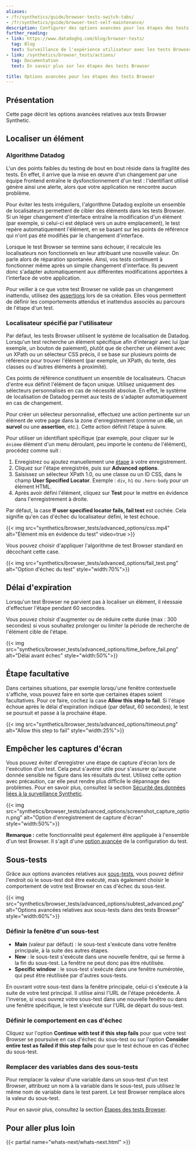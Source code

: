 ```yaml
---
aliases:
- /fr/synthetics/guide/browser-tests-switch-tabs/
- /fr/synthetics/guide/browser-test-self-maintenance/
description: Configurer des options avancées pour les étapes des tests Browser
further_reading:
- link: https://www.datadoghq.com/blog/browser-tests/
  tag: Blog
  text: Surveillance de l'expérience utilisateur avec les tests Browser Synthetic
- link: /synthetics/browser_tests/actions/
  tag: Documentation
  text: En savoir plus sur les étapes des tests Browser

title: Options avancées pour les étapes des tests Browser
---
```


## Présentation

Cette page décrit les options avancées relatives aux tests Browser Synthetic.


## Localiser un élément

### Algorithme Datadog

L'un des points faibles du testing de bout en bout réside dans la fragilité des tests. En effet, il arrive que la mise en œuvre d'un changement par une équipe frontend entraîne le dysfonctionnement d'un test : l'identifiant utilisé génère ainsi une alerte, alors que votre application ne rencontre aucun problème.

Pour éviter les tests irréguliers, l'algorithme Datadog exploite un ensemble de localisateurs permettent de cibler des éléments dans les tests Browser. Si un léger changement d'interface entraîne la modification d'un élément (par exemple, si celui-ci est déplacé vers un autre emplacement), le test repère automatiquement l'élément, en se basant sur les points de référence qui n'ont pas été modifiés par le changement d'interface.

Lorsque le test Browser se termine sans échouer, il recalcule les localisateurs non fonctionnels en leur attribuant une nouvelle valeur. On parle alors de réparation spontanée. Ainsi, vos tests continuent à fonctionner même après un simple changement d'interface. Ils peuvent donc s'adapter automatiquement aux différentes modifications apportées à l'interface de votre application.

Pour veiller à ce que votre test Browser ne valide pas un changement inattendu, utilisez des [assertions][5] lors de sa création. Elles vous permettent de définir les comportements attendus et inattendus associés au parcours de l'étape d'un test.

### Localisateur spécifié par l'utilisateur

Par défaut, les tests Browser utilisent le système de localisation de Datadog. Lorsqu'un test recherche un élément spécifique afin d'interagir avec lui (par exemple, un bouton de paiement), plutôt que de chercher un élément avec un XPath ou un sélecteur CSS précis, il se base sur plusieurs points de référence pour trouver l'élément (par exemple, un XPath, du texte, des classes ou d'autres éléments à proximité).

Ces points de référence constituent un ensemble de localisateurs. Chacun d'entre eux définit l'élément de façon unique. Utilisez uniquement des sélecteurs personnalisés en cas de nécessité absolue. En effet, le système de localisation de Datadog permet aux tests de s'adapter automatiquement en cas de changement.

Pour créer un sélecteur personnalisé, effectuez une action pertinente sur un élément de votre page dans la zone d'enregistrement (comme un **clic**, un **survol** ou une **assertion**, etc.). Cette action définit l'étape à suivre.

Pour utiliser un identifiant spécifique (par exemple, pour cliquer sur le `énième` élément d'un menu déroulant, peu importe le contenu de l'élément), procédez comme suit :

1. Enregistrez ou ajoutez manuellement une [étape][1] à votre enregistrement.
2. Cliquez sur l'étape enregistrée, puis sur **Advanced options**.
3. Saisissez un sélecteur XPath 1.0, ou une classe ou un ID CSS, dans le champ **User Specified Locator**. Exemple : `div`, `h1` ou `.hero-body` pour un élément HTML.
4. Après avoir défini l'élément, cliquez sur **Test** pour le mettre en évidence dans l'enregistrement à droite.

Par défaut, la case **If user specified locator fails, fail test** est cochée. Cela signifie qu'en cas d'échec du localisateur défini, le test échoue.

{{< img src="synthetics/browser_tests/advanced_options/css.mp4" alt="Élément mis en évidence du test" video=true >}}

Vous pouvez choisir d'appliquer l'algorithme de test Browser standard en décochant cette case.

{{< img src="synthetics/browser_tests/advanced_options/fail_test.png" alt="Option d'échec du test" style="width:70%">}}

## Délai d'expiration

Lorsqu'un test Browser ne parvient pas à localiser un élément, il réessaie d'effectuer l'étape pendant 60 secondes.

Vous pouvez choisir d'augmenter ou de réduire cette durée (max : 300 secondes) si vous souhaitez prolonger ou limiter la période de recherche de l'élément cible de l'étape.

{{< img src="synthetics/browser_tests/advanced_options/time_before_fail.png" alt="Délai avant échec" style="width:50%">}}

## Étape facultative

Dans certaines situations, par exemple lorsqu'une fenêtre contextuelle s'affiche, vous pouvez faire en sorte que certaines étapes soient facultatives. Pour ce faire, cochez la case **Allow this step to fail**. Si l'étape échoue après le délai d'expiration indiqué (par défaut, 60 secondes), le test se poursuit et passe à la prochaine étape.

{{< img src="synthetics/browser_tests/advanced_options/timeout.png" alt="Allow this step to fail" style="width:25%">}}

## Empêcher les captures d'écran

Vous pouvez éviter d'enregistrer une étape de capture d'écran lors de l'exécution d'un test. Cela peut s'avérer utile pour s'assurer qu'aucune donnée sensible ne figure dans les résultats du test. Utilisez cette option avec précaution, car elle peut rendre plus difficile le dépannage des problèmes. Pour en savoir plus, consultez la section [Sécurité des données liées à la surveillance Synthetic][2].

{{< img src="synthetics/browser_tests/advanced_options/screenshot_capture_option.png" alt="Option d'enregistrement de capture d'écran" style="width:50%">}}

**Remarque :** cette fonctionnalité peut également être appliquée à l'ensemble d'un test Browser. Il s'agit d'une [option avancée][3] de la configuration du test.

## Sous-tests

Grâce aux options avancées relatives aux [sous-tests][4], vous pouvez définir l'endroit où le sous-test doit être exécuté, mais également choisir le comportement de votre test Browser en cas d'échec du sous-test.

{{< img src="synthetics/browser_tests/advanced_options/subtest_advanced.png" alt="Options avancées relatives aux sous-tests dans des tests Browser" style="width:60%">}}

### Définir la fenêtre d'un sous-test

* **Main** (valeur par défaut) : le sous-test s'exécute dans votre fenêtre principale, à la suite des autres étapes.
* **New** : le sous-test s'exécute dans une nouvelle fenêtre, qui se ferme à la fin du sous-test. La fenêtre ne peut donc pas être réutilisée.
* **Specific window** : le sous-test s'exécute dans une fenêtre numérotée, qui peut être réutilisée par d'autres sous-tests.

En ouvrant votre sous-test dans la fenêtre principale, celui-ci s'exécute à la suite de votre test principal. Il utilise ainsi l'URL de l'étape précédente. À l'inverse, si vous ouvrez votre sous-test dans une nouvelle fenêtre ou dans une fenêtre spécifique, le test s'exécute sur l'URL de départ du sous-test.

### Définir le comportement en cas d'échec

Cliquez sur l'option **Continue with test if this step fails** pour que votre test Browser se poursuive en cas d'échec du sous-test ou sur l'option **Consider entire test as failed if this step fails** pour que le test échoue en cas d'échec du sous-test.

### Remplacer des variables dans des sous-tests

Pour remplacer la valeur d'une variable dans un sous-test d'un test Browser, attribuez un nom à la variable dans le sous-test, puis utilisez le même nom de variable dans le test parent. Le test Browser remplace alors la valeur du sous-test.

Pour en savoir plus, consultez la section [Étapes des tests Browser][4].

## Pour aller plus loin

{{< partial name="whats-next/whats-next.html" >}}

[1]: /fr/synthetics/browser_tests/actions/
[2]: /fr/data_security/synthetics/
[3]: /fr/synthetics/browser_tests/?tab=privacy#test-configuration
[4]: /fr/synthetics/browser_tests/actions/#subtests
[5]: /fr/synthetics/browser_tests/actions/#assertion
